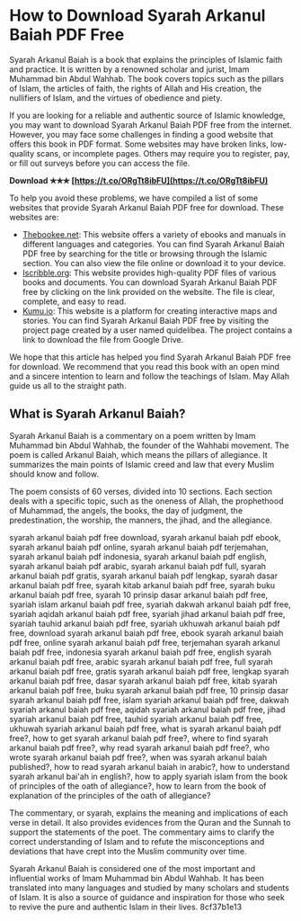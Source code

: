 # How to Download Syarah Arkanul Baiah PDF Free
 
Syarah Arkanul Baiah is a book that explains the principles of Islamic faith and practice. It is written by a renowned scholar and jurist, Imam Muhammad bin Abdul Wahhab. The book covers topics such as the pillars of Islam, the articles of faith, the rights of Allah and His creation, the nullifiers of Islam, and the virtues of obedience and piety.
 
If you are looking for a reliable and authentic source of Islamic knowledge, you may want to download Syarah Arkanul Baiah PDF free from the internet. However, you may face some challenges in finding a good website that offers this book in PDF format. Some websites may have broken links, low-quality scans, or incomplete pages. Others may require you to register, pay, or fill out surveys before you can access the file.
 
**Download ✯✯✯ [https://t.co/ORgTt8ibFU](https://t.co/ORgTt8ibFU)**


 
To help you avoid these problems, we have compiled a list of some websites that provide Syarah Arkanul Baiah PDF free for download. These websites are:
 
- [Thebookee.net](https://thebookee.net/sy/syarah-arkanul-baiah-pdf-free): This website offers a variety of ebooks and manuals in different languages and categories. You can find Syarah Arkanul Baiah PDF free by searching for the title or browsing through the Islamic section. You can also view the file online or download it to your device.
- [Iscribble.org](https://www.iscribble.org/wp-content/uploads/2022/06/Syarah_Arkanul_Baiah_Pdf_Free_Extra_Quality.pdf): This website provides high-quality PDF files of various books and documents. You can download Syarah Arkanul Baiah PDF free by clicking on the link provided on the website. The file is clear, complete, and easy to read.
- [Kumu.io](https://kumu.io/quidelibea/syarah-arkanul-baiah-pdf-free-lasahastim): This website is a platform for creating interactive maps and stories. You can find Syarah Arkanul Baiah PDF free by visiting the project page created by a user named quidelibea. The project contains a link to download the file from Google Drive.

We hope that this article has helped you find Syarah Arkanul Baiah PDF free for download. We recommend that you read this book with an open mind and a sincere intention to learn and follow the teachings of Islam. May Allah guide us all to the straight path.
  
## What is Syarah Arkanul Baiah?
 
Syarah Arkanul Baiah is a commentary on a poem written by Imam Muhammad bin Abdul Wahhab, the founder of the Wahhabi movement. The poem is called Arkanul Baiah, which means the pillars of allegiance. It summarizes the main points of Islamic creed and law that every Muslim should know and follow.
 
The poem consists of 60 verses, divided into 10 sections. Each section deals with a specific topic, such as the oneness of Allah, the prophethood of Muhammad, the angels, the books, the day of judgment, the predestination, the worship, the manners, the jihad, and the allegiance.
 
syarah arkanul baiah pdf free download,  syarah arkanul baiah pdf ebook,  syarah arkanul baiah pdf online,  syarah arkanul baiah pdf terjemahan,  syarah arkanul baiah pdf indonesia,  syarah arkanul baiah pdf english,  syarah arkanul baiah pdf arabic,  syarah arkanul baiah pdf full,  syarah arkanul baiah pdf gratis,  syarah arkanul baiah pdf lengkap,  syarah dasar arkanul baiah pdf free,  syarah kitab arkanul baiah pdf free,  syarah buku arkanul baiah pdf free,  syarah 10 prinsip dasar arkanul baiah pdf free,  syariah islam arkanul baiah pdf free,  syariah dakwah arkanul baiah pdf free,  syariah aqidah arkanul baiah pdf free,  syariah jihad arkanul baiah pdf free,  syariah tauhid arkanul baiah pdf free,  syariah ukhuwah arkanul baiah pdf free,  download syarah arkanul baiah pdf free,  ebook syarah arkanul baiah pdf free,  online syarah arkanul baiah pdf free,  terjemahan syarah arkanul baiah pdf free,  indonesia syarah arkanul baiah pdf free,  english syarah arkanul baiah pdf free,  arabic syarah arkanul baiah pdf free,  full syarah arkanul baiah pdf free,  gratis syarah arkanul baiah pdf free,  lengkap syarah arkanul baiah pdf free,  dasar syarah arkanul baiah pdf free,  kitab syarah arkanul baiah pdf free,  buku syarah arkanul baiah pdf free,  10 prinsip dasar syarah arkanul baiah pdf free,  islam syariah arkanul baiah pdf free,  dakwah syariah arkanul baiah pdf free,  aqidah syariah arkanul baiah pdf free,  jihad syariah arkanul baiah pdf free,  tauhid syariah arkanul baiah pdf free,  ukhuwah syariah arkanul baiah pdf free,  what is syarah arkanul baiah pdf free?,  how to get syarah arkanul baiah pdf free?,  where to find syarah arkanul baiah pdf free?,  why read syarah arkanul baiah pdf free?,  who wrote syarah arkanul baiah pdf free?,  when was syarah arkanul baiah published?,  how to read syarah arkanul baiah in arabic?,  how to understand syarah arkanul bai'ah in english?,  how to apply syariah islam from the book of principles of the oath of allegiance?,  how to learn from the book of explanation of the principles of the oath of allegiance?
 
The commentary, or syarah, explains the meaning and implications of each verse in detail. It also provides evidences from the Quran and the Sunnah to support the statements of the poet. The commentary aims to clarify the correct understanding of Islam and to refute the misconceptions and deviations that have crept into the Muslim community over time.
 
Syarah Arkanul Baiah is considered one of the most important and influential works of Imam Muhammad bin Abdul Wahhab. It has been translated into many languages and studied by many scholars and students of Islam. It is also a source of guidance and inspiration for those who seek to revive the pure and authentic Islam in their lives.
 8cf37b1e13
 

